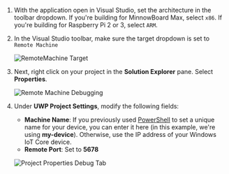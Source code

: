 1. With the application open in Visual Studio, set the architecture in the toolbar dropdown. If you're building for MinnowBoard Max, select `x86`.  If you're building for Raspberry Pi 2 or 3, select `ARM`.

2. In the Visual Studio toolbar, make sure the target dropdown is set to `Remote Machine`<br/>

    ![RemoteMachine Target]({{site.baseurl}}/Resources/images/AppDeployment/py-remote-machine-debugging.png)

3. Next, right click on your project in the **Solution Explorer** pane. Select **Properties**.

    ![Remote Machine Debugging]({{site.baseurl}}/Resources/images/AppDeployment/py-project-properties.PNG)

4. Under **UWP Project Settings**, modify the following fields:

	* **Machine Name**: If you previously used [PowerShell]({{site.baseurl}}/{{page.lang}}/Docs/PowerShell.htm) to set a unique name for your device, you can enter it here (in this example, we're using **my-device**).
	Otherwise, use the IP address of your Windows IoT Core device.
	* **Remote Port**: Set to **5678**

    ![Project Properties Debug Tab]({{site.baseurl}}/Resources/images/AppDeployment/py-debug-project-properties.PNG)